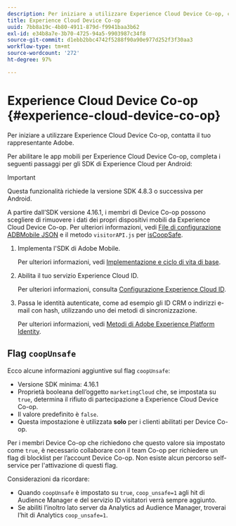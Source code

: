 ```yaml
---
description: Per iniziare a utilizzare Experience Cloud Device Co-op, contatta il tuo rappresentante Adobe.
title: Experience Cloud Device Co-op
uuid: 7bb8a19c-4b80-4911-879d-f9941baa3b62
exl-id: e34b8a7e-3b70-4725-94a5-9903987c34f8
source-git-commit: d1ebb2bbc4742f5288f90a90e977d252f3f30aa3
workflow-type: tm+mt
source-wordcount: '272'
ht-degree: 97%

---
```


# Experience Cloud Device Co-op {#experience-cloud-device-co-op}

Per iniziare a utilizzare Experience Cloud Device Co-op, contatta il tuo rappresentante Adobe.

Per abilitare le app mobili per Experience Cloud Device Co-op, completa i seguenti passaggi per gli SDK di Experience Cloud per Android:

>[!IMPORTANT]
>
>Questa funzionalità richiede la versione SDK 4.8.3 o successiva per Android.

A partire dall’SDK versione 4.16.1, i membri di Device Co-op possono scegliere di rimuovere i dati dei propri dispositivi mobili da Experience Cloud Device Co-op. Per ulteriori informazioni, vedi [File di configurazione ADBMobile JSON](/help/android/configuration/json-config/json-config.md) e il metodo `visitorAPI.js` per [isCoopSafe](https://experienceleague.adobe.com/docs/id-service/using/id-service-api/configurations/coopsafe.html).

1. Implementa l&#39;SDK di Adobe Mobile.

   Per ulteriori informazioni, vedi [Implementazione e ciclo di vita di base](/help/android/getting-started/dev-qs.md).
1. Abilita il tuo servizio Experience Cloud ID.

   Per ulteriori informazioni, consulta [Configurazione Experience Cloud ID](/help/android/c-marketing-cloud/mcvid.md).
1. Passa le identità autenticate, come ad esempio gli ID CRM o indirizzi e-mail con hash, utilizzando uno dei metodi di sincronizzazione.

   Per ulteriori informazioni, vedi [Metodi di Adobe Experience Platform Identity](/help/android/c-marketing-cloud/mc-methods.md).

## Flag `coopUnsafe`

Ecco alcune informazioni aggiuntive sul flag `coopUnsafe`:

* Versione SDK minima: 4.16.1
* Proprietà booleana dell’oggetto `marketingCloud` che, se impostata su `true`, determina il rifiuto di partecipazione a Experience Cloud Device Co-op.
* Il valore predefinito è `false`.
* Questa impostazione è utilizzata **solo** per i clienti abilitati per Device Co-op.

Per i membri Device Co-op che richiedono che questo valore sia impostato come `true`, è necessario collaborare con il team Co-op per richiedere un flag di blocklist per l’account Device Co-op. Non esiste alcun percorso self-service per l&#39;attivazione di questi flag.

Considerazioni da ricordare:

* Quando `coopUnsafe` è impostato su `true`, `coop_unsafe=1` agli hit di Audience Manager e del servizio ID visitatori verrà sempre aggiunto.
* Se abiliti l’inoltro lato server da Analytics ad Audience Manager, troverai l’hit di Analytics `coop_unsafe=1`.
